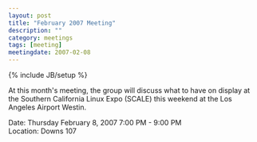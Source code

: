 ```yaml
---
layout: post
title: "February 2007 Meeting"
description: ""
category: meetings
tags: [meeting]
meetingdate: 2007-02-08
---
```

{% include JB/setup %}

At this month's meeting, the group will discuss what to have on display at the 
Southern California Linux Expo (SCALE) this weekend at the Los Angeles Airport 
Westin.                                                                        
                                                                             
Date: Thursday February 8, 2007 7:00 PM - 9:00 PM                                
Location: Downs 107                                         
